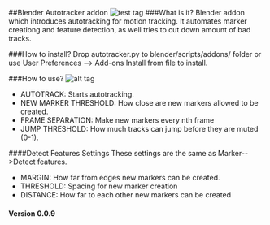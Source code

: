 ##Blender Autotracker addon
![test tag](https://github.com/miikapuustinen/blender_autotracker/blob/master/images/autotracker_screenshot.jpg)
###What is it?
Blender addon which introduces autotracking for motion tracking. It automates marker creationg and feature detection, as well tries to cut down amount of bad tracks.

###How to install?
Drop autotracker.py to blender/scripts/addons/ folder or use User Preferences --> Add-ons Install from file to install.

###How to use?
![alt tag](https://github.com/miikapuustinen/blender_autotracker/blob/master/images/autotracker_interface.jpg)
* AUTOTRACK: Starts autotracking.
* NEW MARKER THRESHOLD: How close are new markers allowed to be created.
* FRAME SEPARATION: Make new markers every nth frame
* JUMP THRESHOLD: How much tracks can jump before they are muted (0-1).

####Detect Features Settings
These settings are the same as Marker-->Detect features.
* MARGIN: How far from edges new markers can be created.
* THRESHOLD: Spacing for new marker creation
* DISTANCE: How far to each other new markers can be created

#### Version 0.0.9